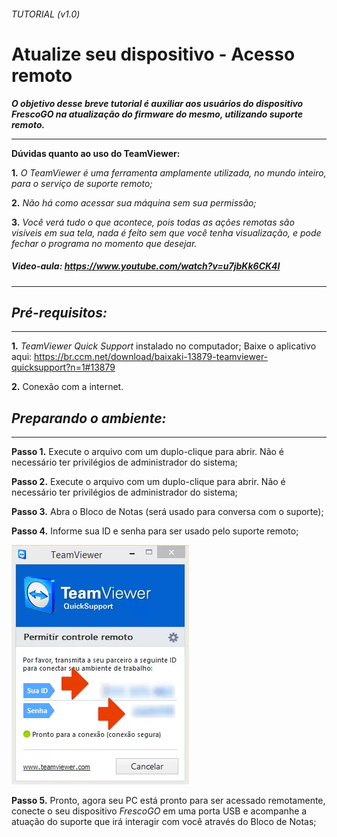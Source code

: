 ###### _TUTORIAL  (v1.0)_
# Atualize seu dispositivo - Acesso remoto 
**_O objetivo desse breve tutorial é auxiliar aos usuários do dispositivo FrescoGO na atualização do firmware do mesmo, utilizando suporte remoto._**

---------------------------------------------------------------------
**Dúvidas quanto ao uso do TeamViewer:**

**1.** *O TeamViewer é uma ferramenta amplamente utilizada, no mundo inteiro, para o serviço de suporte remoto;*

**2.** *Não há como acessar sua máquina sem sua permissão;*

**3.** *Você verá tudo o que acontece, pois todas as ações remotas são visíveis em sua tela, nada é feito sem que você tenha visualização, e pode fechar o programa no momento que desejar.*

##### Video-aula: https://www.youtube.com/watch?v=u7jbKk6CK4I

---------------------------------------------------------------------
## *Pré-requisitos:*
-----------------------------------------------------------------------------
**1.** *TeamViewer Quick Support* instalado no computador;
    Baixe o aplicativo aqui: https://br.ccm.net/download/baixaki-13879-teamviewer-quicksupport?n=1#13879
    
**2.** Conexão com a internet.

## *Preparando o ambiente:*
-----------------------------------------------------------------------------
**Passo 1.**  Execute o arquivo com um duplo-clique para abrir. Não é necessário ter privilégios de administrador do sistema;

**Passo 2.**  Execute o arquivo com um duplo-clique para abrir. Não é necessário ter privilégios de administrador do sistema;

**Passo 3.**  Abra o Bloco de Notas (será usado para conversa com o suporte);

**Passo 4.**  Informe sua ID e senha para ser usado pelo suporte remoto;

![TeamViewer](images/TeamViewerQS.png "TeamViewer")

**Passo 5.** Pronto, agora seu PC está pronto para ser acessado remotamente, conecte o seu dispositivo *FrescoGO* em uma porta USB e acompanhe a atuação do suporte que irá interagir com você através do Bloco de Notas;



